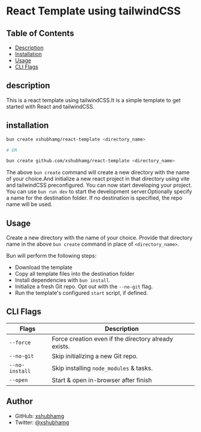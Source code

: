 # React Template using tailwindCSS

## Table of Contents

- [Description](#description)
- [Installation](#installation)
- [Usage](#usage)
- [CLI Flags](#cli-flags)

## description

This is a react template using tailwindCSS.It is a simple template to get started with React and tailwindCSS.

## installation

```bash
bun create xshubhamg/react-template <directory_name>

# OR

bun create github.com/xshubhamg/react-template <directory_name>
```

The above `bun create` command will create a new directory with the name of your choice.And initialize
a new react project in that directory using vite and tailwindCSS preconfigured. You can now start
developing your project.
You can use `bun run dev` to start the development server.Optionally specify a name for the destination
folder. If no destination is specified, the repo name will be used.

## Usage

Create a new directory with the name of your choice. Provide that directory name in the above `bun create`
command in place of `<directory_name>`.

Bun will perform the following steps:

- Download the template
- Copy all template files into the destination folder
- Install dependencies with `bun install`.
- Initialize a fresh Git repo. Opt out with the `--no-git` flag.
- Run the template's configured `start` script, if defined.

## CLI Flags

| Flags          | Description                                          |
| -------------- | ---------------------------------------------------- |
| `--force`      | Force creation even if the directory already exists. |
| `--no-git`     | Skip initializing a new Git repo.                    |
| `--no-install` | Skip installing `node_modules` & tasks.              |
| `--open`       | Start & open in-browser after finish                 |

## Author

- GitHub: [xshubhamg](https://github.com/xshubhamg)
- Twitter: [@xshubhamg](https://twitter.com/codin_nerd)
